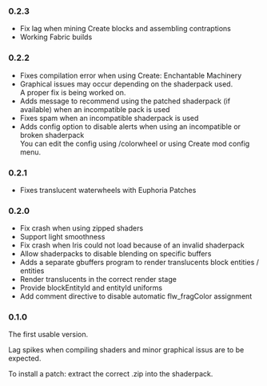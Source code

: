 ### 0.2.3

- Fix lag when mining Create blocks and assembling contraptions
- Working Fabric builds

### 0.2.2

- Fixes compilation error when using Create: Enchantable Machinery
- Graphical issues may occur depending on the shaderpack used.   
A proper fix is being worked on.
- Adds message to recommend using the patched shaderpack (if available) when an incompatible pack is used
- Fixes spam when an incompatible shaderpack is used
- Adds config option to disable alerts when using an incompatible or broken shaderpack   
You can edit the config using /colorwheel or using Create mod config menu.

### 0.2.1

- Fixes translucent waterwheels with Euphoria Patches

### 0.2.0

- Fix crash when using zipped shaders
- Support light smoothness
- Fix crash when Iris could not load because of an invalid shaderpack
- Allow shaderpacks to disable blending on specific buffers
- Adds a separate gbuffers program to render translucents block entities / entities 
- Render translucents in the correct render stage
- Provide blockEntityId and entityId uniforms
- Add comment directive to disable automatic flw_fragColor assignment

### 0.1.0

The first usable version.

Lag spikes when compiling shaders and minor graphical issus are to be expected.

To install a patch: extract the correct .zip into the shaderpack.

